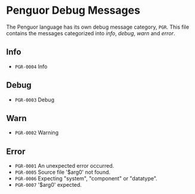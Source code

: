 # Penguor Debug Messages

The Penguor language has its own debug message category, `PGR`. This file contains the messages categorized into *info*, *debug*, *warn* and *error*.

## Info

- `PGR-0004` Info

## Debug

- `PGR-0003` Debug

## Warn

- `PGR-0002` Warning

## Error

- `PGR-0001` An unexpected error occurred.
- `PGR-0005` Source file '$arg0' not found.
- `PGR-0006` Expecting "system", "component" or "datatype".
- `PGR-0007` '$arg0' expected.

